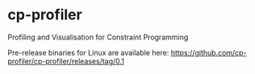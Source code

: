 # cp-profiler
Profiling and Visualisation for Constraint Programming

Pre-release binaries for Linux are available here:
  https://github.com/cp-profiler/cp-profiler/releases/tag/0.1

